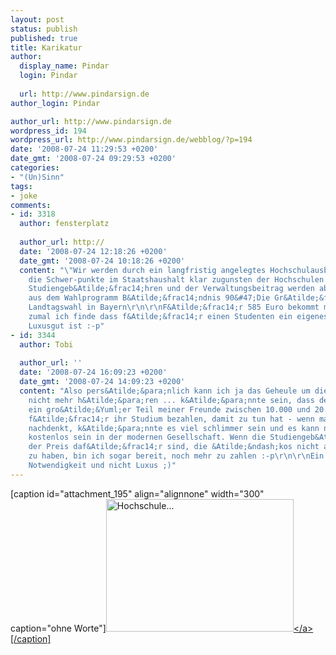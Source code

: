 ```yaml
---
layout: post
status: publish
published: true
title: Karikatur
author:
  display_name: Pindar
  login: Pindar
  
  url: http://www.pindarsign.de
author_login: Pindar

author_url: http://www.pindarsign.de
wordpress_id: 194
wordpress_url: http://www.pindarsign.de/webblog/?p=194
date: '2008-07-24 11:29:53 +0200'
date_gmt: '2008-07-24 09:29:53 +0200'
categories:
- "(Un)Sinn"
tags:
- joke
comments:
- id: 3318
  author: fensterplatz
  
  author_url: http://
  date: '2008-07-24 12:18:26 +0200'
  date_gmt: '2008-07-24 10:18:26 +0200'
  content: "\"Wir werden durch ein langfristig angelegtes Hochschulausbauprogramm
    die Schwer-punkte im Staatshaushalt klar zugunsten der Hochschulen verschieben.
    Studiengeb&Atilde;&frac14;hren und der Verwaltungsbeitrag werden abgeschafft.\"\r\n-
    aus dem Wahlprogramm B&Atilde;&frac14;ndnis 90&#47;Die Gr&Atilde;&frac14;nen zur
    Landtagswahl in Bayern\r\n\r\nF&Atilde;&frac14;r 585 Euro bekommt man viel Benzin,
    zumal ich finde dass f&Atilde;&frac14;r einen Studenten ein eigenes Auto pures
    Luxusgut ist :-p"
- id: 3344
  author: Tobi
  
  author_url: ''
  date: '2008-07-24 16:09:23 +0200'
  date_gmt: '2008-07-24 14:09:23 +0200'
  content: "Also pers&Atilde;&para;nlich kann ich ja das Geheule um die Studiengeb&Atilde;&frac14;hren
    nicht mehr h&Atilde;&para;ren ... k&Atilde;&para;nnte sein, dass der Fakt, dass
    ein gro&Atilde;&Yuml;er Teil meiner Freunde zwischen 10.000 und 20.000 $ pro Jahr
    f&Atilde;&frac14;r ihr Studium bezahlen, damit zu tun hat - wenn man genau dar&Atilde;&frac14;ber
    nachdenkt, k&Atilde;&para;nnte es viel schlimmer sein und es kann nicht alles
    kostenlos sein in der modernen Gesellschaft. Wenn die Studiengeb&Atilde;&frac14;hren
    der Preis daf&Atilde;&frac14;r sind, die &Atilde;&ndash;kos nicht an der Macht
    zu haben, bin ich sogar bereit, noch mehr zu zahlen :-p\r\n\r\nEin Auto ist &Atilde;&frac14;brigens
    Notwendigkeit und nicht Luxus ;)"
---
```

<p>[caption id="attachment_195" align="alignnone" width="300" caption="ohne Worte"]<a href="http:&#47;&#47;www.pindarsign.de&#47;webblog&#47;wp-content&#47;uploads&#47;2008&#47;07&#47;photo.jpg"><img class="size-medium wp-image-195" title="photo" src="http:&#47;&#47;www.pindarsign.de&#47;webblog&#47;wp-content&#47;uploads&#47;2008&#47;07&#47;photo-300x212.jpg" alt="Hochschule..." width="300" height="212" &#47;><&#47;a>[&#47;caption]</p>

